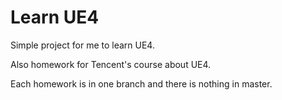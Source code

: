 # Learn UE4

Simple project for me to learn UE4.

Also homework for Tencent's course about UE4.

Each homework is in one branch and there is nothing in master.

